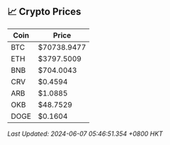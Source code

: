 ## 📈 Crypto Prices

| Coin | Price |
| ---- | ----- |
| BTC | $70738.9477 |
| ETH | $3797.5009 |
| BNB | $704.0043 |
| CRV | $0.4594 |
| ARB | $1.0885 |
| OKB | $48.7529 |
| DOGE | $0.1604 |

_Last Updated: 2024-06-07 05:46:51.354 +0800 HKT_